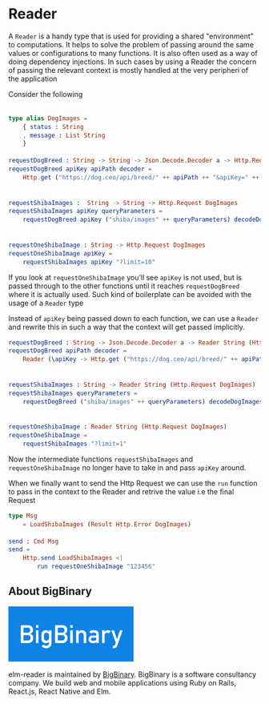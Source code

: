 # Reader

A ```Reader``` is a handy type that is used for providing a shared "environment" to computations.
It helps to solve the problem of passing around the same values or configurations to many functions.
It is also often used as a way of doing dependency injections. In such cases by using a Reader the concern of passing the relevant context is mostly handled at the very peripheri of the application


Consider the following

```elm

type alias DogImages =
    { status : String
    , message : List String
    }
    
requestDogBreed : String -> String -> Json.Decode.Decoder a -> Http.Request a
requestDogBreed apiKey apiPath decoder =
    Http.get ("https://dog.ceo/api/breed/" ++ apiPath ++ "&apiKey=" ++ apiKey) decoder


requestShibaImages :  String -> String -> Http.Request DogImages
requestShibaImages apiKey queryParameters =
    requestDogBreed apiKey ("shiba/images" ++ queryParameters) decodeDogImages


requestOneShibaImage : String -> Http.Request DogImages
requestOneShibaImage apiKey =
    requestShibaImages apiKey "?limit=10"

```

If you look at ```requestOneShibaImage``` you’ll see ```apiKey``` is not used, but is passed through to the other functions until it reaches ```requestDogBreed``` where it is actually used. Such kind of boilerplate can be avoided with the usage of a ```Reader``` type

Instead of ```apiKey``` being passed down to each function, we can use a ```Reader``` and rewrite this in such a way that the context will get passed implicitly.


```elm
requestDogBreed : String -> Json.Decode.Decoder a -> Reader String (Http.Request a)
requestDogBreed apiPath decoder =
    Reader (\apiKey -> Http.get ("https://dog.ceo/api/breed/" ++ apiPath ++ "&apiKey=" ++ apiKey) decoder )


requestShibaImages : String -> Reader String (Http.Request DogImages)
requestShibaImages queryParameters =
    requestDogBreed ("shiba/images" ++ queryParameters) decodeDogImages


requestOneShibaImage : Reader String (Http.Request DogImages)
requestOneShibaImage =
    requestShibaImages "?limit=1"

```

Now the intermediate functions ```requestShibaImages``` and ```requestOneShibaImage``` no longer have to take in and pass ```apiKey``` around.

When we finally want to send the Http Request we can use the ```run``` function to pass in the context to the Reader and retrive the value i.e the final Request

```elm
type Msg
    = LoadShibaImages (Result Http.Error DogImages)

send : Cmd Msg
send =
    Http.send LoadShibaImages <|
        run requestOneShibaImage "123456"

```

## About BigBinary

![BigBinary](https://raw.githubusercontent.com/bigbinary/bigbinary-assets/press-assets/PNG/logo-light-solid-small.png?raw=true)

elm-reader is maintained by [BigBinary](https://www.BigBinary.com). BigBinary is a software consultancy company. We build web and mobile applications using Ruby on Rails, React.js, React Native and Elm.
